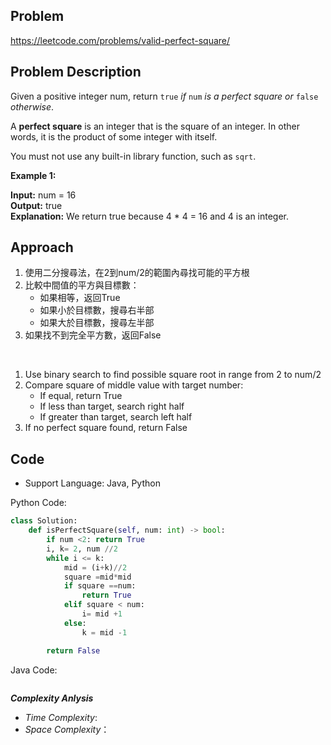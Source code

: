 ## Problem

https://leetcode.com/problems/valid-perfect-square/

## Problem Description

Given a positive integer num, return `true` *if* `num` *is a perfect square or* `false` *otherwise*.

A **perfect square** is an integer that is the square of an integer. In other words, it is the product of some integer with itself.

You must not use any built-in library function, such as `sqrt`.

**Example 1:**

**Input:** num = 16  <br>
**Output:** true  <br>
**Explanation:** We return true because 4 * 4 = 16 and 4 is an integer.


## Approach
1. 使用二分搜尋法，在2到num/2的範圍內尋找可能的平方根
2. 比較中間值的平方與目標數：
    - 如果相等，返回True
    - 如果小於目標數，搜尋右半部
    - 如果大於目標數，搜尋左半部
3. 如果找不到完全平方數，返回False

<br>

1. Use binary search to find possible square root in range from 2 to num/2
2. Compare square of middle value with target number:
    - If equal, return True
    - If less than target, search right half
    - If greater than target, search left half
3. If no perfect square found, return False


## Code

- Support Language: Java, Python

Python Code:

```py
class Solution:
    def isPerfectSquare(self, num: int) -> bool:
        if num <2: return True
        i, k= 2, num //2
        while i <= k:
            mid = (i+k)//2
            square =mid*mid
            if square ==num:
                return True
            elif square < num:
                i= mid +1
            else:
                k = mid -1

        return False
```

Java Code:

```

```

**_Complexity Anlysis_**

- _Time Complexity_: 
- _Space Complexity_：
